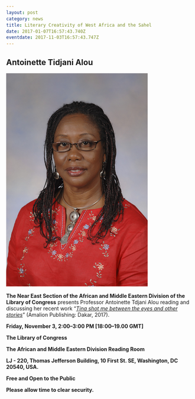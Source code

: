 ```yaml
---
layout: post
category: news
title: Literary Creativity of West Africa and the Sahel
date: 2017-01-07T16:57:43.740Z
eventdate: 2017-11-03T16:57:43.747Z
---
```

## Antoinette Tidjani Alou

![Antoinette Tidjani Alou](../uploads/antoinette_tidjani.jpg)

**The Near East Section of the African and Middle Eastern Division of the Library of Congress** presents Professor Antoinette Tdjani Alou reading and discussing her recent work “*[Tina shot me between the eyes and other stories](http://www.amalion.net/catalogue_en/item/tina_shot_me_between_the_eyes_and_other_stories/)*” (Amalion Publishing: Dakar, 2017).

**Friday, November 3, 2:00–3:00 PM \[18:00–19.00 GMT]** 

**The Library of Congress**

**The African and Middle Eastern Division Reading Room**

**LJ - 220, Thomas Jefferson Building, 10 First St. SE, Washington, DC 20540, USA.**

**Free and Open to the Public**

**Please allow time to clear security.**
